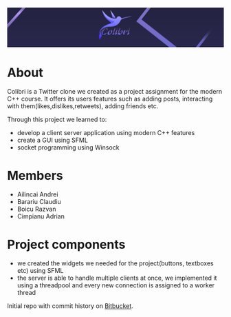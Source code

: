 ![Colibri Logo](/images/colibri_logo.png)
# About

Colibri is a Twitter clone we created as a project assignment for the modern C++ course. It offers its users features such as adding posts, interacting with them(likes,dislikes,retweets), adding friends etc. 

Through this project we learned to:
* develop a client server application using modern C++ features
* create a GUI using SFML
* socket programming using Winsock

# Members

- Ailincai Andrei
- Barariu Claudiu
- Boicu Razvan
- Cimpianu Adrian

# Project components

* we created the widgets we needed for the project(buttons, textboxes etc) using SFML
* the server is able to handle multiple clients at once, we implemented it using a threadpool and every new connection is assigned to a worker thread


Initial repo with commit history on [Bitbucket](https://bitbucket.org/runtimeterror9001/project/src/master/).
